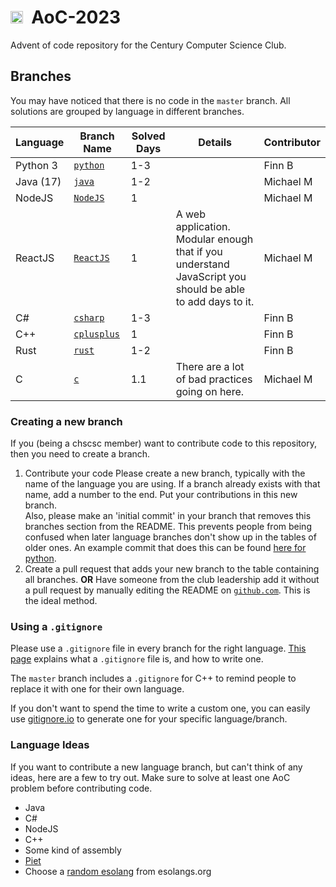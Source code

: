 <!-- TODO: Upload a transparent icon & use that instead -->
# <img src="https://avatars.githubusercontent.com/u/152345110" width="20"/>&nbsp;&nbsp;AoC-2023
Advent of code repository for the Century Computer Science Club.

## Branches
You may have noticed that there is no code in the `master` branch. All solutions are grouped by language in different branches.

| Language | Branch Name | Solved Days | Details | Contributor |
| -------- | ----------- | ----------- | ------- | ----------- |
| Python 3 | [`python`](https://github.com/chscsc/AoC-2023/tree/python)    | 1-3        | | Finn B |
| Java (17) | [`java`](https://github.com/chscsc/AoC-2023/tree/java)        | 1-2        | | Michael M |
| NodeJS | [`NodeJS`](https://github.com/chscsc/AoC-2023/tree/nodejs) | 1 | | Michael M |
| ReactJS | [`ReactJS`](https://github.com/chscsc/AoC-2023/tree/reactjs) | 1 | A web application. Modular enough that if you understand JavaScript you should be able to add days to it. | Michael M |
| C# | [`csharp`](https://github.com/chscsc/AoC-2023/tree/csharp) | 1-3 | | Finn B |
| C++ | [`cplusplus`](https://github.com/chscsc/AoC-2023/tree/cplusplus) | 1 | | Finn B |
| Rust | [`rust`](https://github.com/chscsc/AoC-2023/tree/rust) | 1-2 | | Finn B |
| C    | [`c`](https://github.com/chscsc/AoC-2023/tree/c) | 1.1 | There are a lot of bad practices going on here. | Michael M |

### Creating a new branch
If you (being a chscsc member) want to contribute code to this repository, then you need to create a branch.

1. Contribute your code
Please create a new branch, typically with the name of the language you are using. If a branch already exists with that name, add a number to the end. Put your contributions in this new branch.  
Also, please make an 'initial commit' in your branch that removes this branches section from the README. This prevents people from being confused when later language branches don't show up in the tables of older ones. An example commit that does this can be found [here for python](https://github.com/chscsc/AoC-2023/commit/5122b218c65959717403cf8fbb8965ed5d3f573c).
2. Create a pull request that adds your new branch to the table containing all branches. **OR** Have someone from the club leadership add it without a pull request by manually editing the README on [`github.com`](https://github.com/chscsc/AoC-2023/edit/master/README.md). This is the ideal method.

### Using a `.gitignore`
Please use a `.gitignore` file in every branch for the right language. [This page](https://www.freecodecamp.org/news/gitignore-what-is-it-and-how-to-add-to-repo/) explains what a `.gitignore` file is, and how to write one. 

The `master` branch includes a `.gitignore` for C++ to remind people to replace it with one for their own language. 

If you don't want to spend the time to write a custom one, you can easily use [gitignore.io](https://www.toptal.com/developers/gitignore/) to generate one for your specific language/branch.

### Language Ideas
If you want to contribute a new language branch, but can't think of any ideas, here are a few to try out. Make sure to solve at least one AoC problem before contributing code.
* Java
* C#
* NodeJS
* C++
* Some kind of assembly
* [Piet](https://esolangs.org/wiki/Piet) 
* Choose a [random esolang](https://esolangs.org/wiki/Special:Random) from esolangs.org
